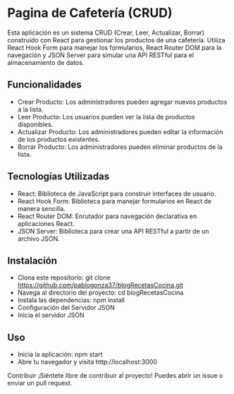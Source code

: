 # Pagina de Cafetería (CRUD)

Esta aplicación es un sistema CRUD (Crear, Leer, Actualizar, Borrar) construido con React para gestionar los productos de una cafetería. Utiliza React Hook Form para manejar los formularios, React Router DOM para la navegación y JSON Server para simular una API RESTful para el almacenamiento de datos.

## Funcionalidades

- Crear Producto: Los administradores pueden agregar nuevos productos a la lista.
- Leer Producto: Los usuarios pueden ver la lista de productos disponibles.
- Actualizar Producto: Los administradores pueden editar la información de los productos existentes.
- Borrar Producto: Los administradores pueden eliminar productos de la lista.


## Tecnologías Utilizadas

- React: Biblioteca de JavaScript para construir interfaces de usuario.
- React Hook Form: Biblioteca para manejar formularios en React de manera sencilla.
- React Router DOM: Enrutador para navegación declarativa en aplicaciones React.
- JSON Server: Biblioteca para crear una API RESTful a partir de un archivo JSON.


## Instalación

- Clona este repositorio: git clone https://github.com/pablogonza37/blogRecetasCocina.git
- Navega al directorio del proyecto: cd blogRecetasCocina
- Instala las dependencias: npm install
- Configuración del Servidor JSON
- Inicia el servidor JSON


## Uso

- Inicia la aplicación: npm start
- Abre tu navegador y visita http://localhost:3000

Contribuir
¡Siéntete libre de contribuir al proyecto! Puedes abrir un issue o enviar un pull request.